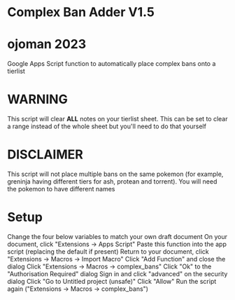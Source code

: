 # Complex Ban Adder V1.5
# ojoman 2023

Google Apps Script function to automatically place complex bans onto a tierlist
# WARNING
This script will clear **ALL** notes on your tierlist sheet.
This can be set to clear a range instead of the whole sheet but you'll need to do that yourself

# DISCLAIMER
This script will not place multiple bans on the same pokemon (for example, greninja having different tiers for ash, protean and torrent). You will need the pokemon to have different names

# Setup
Change the four below variables to match your own draft document
On your document, click "Extensions -> Apps Script"
Paste this function into the app script (replacing the default if present)
Return to your document, click "Extensions -> Macros -> Import Macro"
Click "Add Function" and close the dialog
Click "Extensions -> Macros -> complex_bans"
Click "Ok" to the "Authorisation Required" dialog
Sign in and click "advanced" on the security dialog
Click "Go to Untitled project (unsafe)" 
Click "Allow"
Run the script again ("Extensions -> Macros -> complex_bans")
